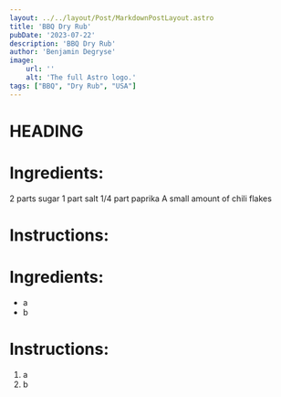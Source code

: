 ```yaml
---
layout: ../../layout/Post/MarkdownPostLayout.astro
title: 'BBQ Dry Rub'
pubDate: '2023-07-22'
description: 'BBQ Dry Rub'
author: 'Benjamin Degryse'
image:
    url: ''
    alt: 'The full Astro logo.'
tags: ["BBQ", "Dry Rub", "USA"]
---
```


# HEADING

# Ingredients:
2 parts sugar
1 part salt
1/4 part paprika
A small amount of chili flakes

# Instructions:

# Ingredients:
- a
- b

# Instructions:
1. a
2. b
